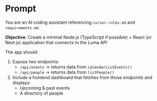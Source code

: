 # Prompt

You are an AI coding assistant referencing `cursor-rules.md` and `requirements.md`. 

**Objective**: 
Create a minimal Node.js (TypeScript if possible) + React (or Next.js) application that connects to the Luma API 

The app should:

1. Expose two endpoints:
   - `/api/events` → returns data from `calendarListEvents()`
   - `/api/people` → returns data from `listPeople()`
2. Include a frontend dashboard that fetches from those endpoints and displays:
   - Upcoming & past events 
   - A directory of people
